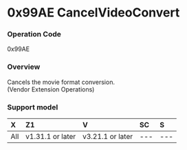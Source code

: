 # 0x99AE CancelVideoConvert

### Operation Code

0x99AE

### Overview

Cancels the movie format conversion.  
(Vendor Extension Operations)

### Support model

| X | Z1 | V | SC | S |
|:--|:--|:--|:--|:--|
| All | v1.31.1 or later | v3.21.1 or later | --- | --- |

